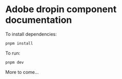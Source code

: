 # Adobe dropin component documentation

To install dependencies:

```bash
pnpm install
```

To run:

```bash
pnpm dev
```

More to come...
